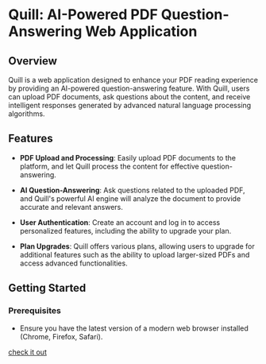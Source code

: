 # Quill: AI-Powered PDF Question-Answering Web Application

## Overview

Quill is a web application designed to enhance your PDF reading experience by providing an AI-powered question-answering feature. With Quill, users can upload PDF documents, ask questions about the content, and receive intelligent responses generated by advanced natural language processing algorithms.

## Features

- **PDF Upload and Processing**: Easily upload PDF documents to the platform, and let Quill process the content for effective question-answering.

- **AI Question-Answering**: Ask questions related to the uploaded PDF, and Quill's powerful AI engine will analyze the document to provide accurate and relevant answers.

- **User Authentication**: Create an account and log in to access personalized features, including the ability to upgrade your plan.

- **Plan Upgrades**: Quill offers various plans, allowing users to upgrade for additional features such as the ability to upload larger-sized PDFs and access advanced functionalities.

## Getting Started

### Prerequisites

- Ensure you have the latest version of a modern web browser installed (Chrome, Firefox, Safari).

[check it out](https://quill-chat.vercel.app)

